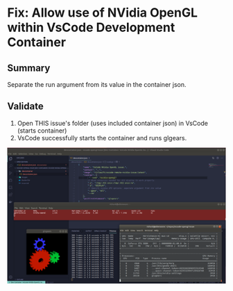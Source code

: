 # Fix: Allow use of NVidia OpenGL within VsCode Development Container

## Summary
Separate the run argument from its value in the container json.

## Validate 
1) Open THIS issue's folder (uses included container json) in VsCode (starts container)
3) VsCode successfully starts the container and runs glgears.

![Confirmation](images/fix.png)




